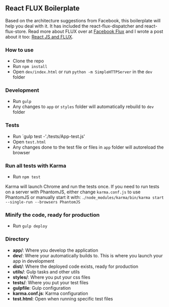 ## React FLUX Boilerplate

Based on the architecture suggestions from Facebook, this boilerplate will help you deal with it. It has included the
react-flux-dispatcher and react-flux-store. Read more about FLUX over at [Facebook Flux](http://facebook.github.io/flux/) and I wrote a post about it too: [React JS and FLUX](http://christianalfoni.github.io/javascript/2014/08/20/react-js-and-flux.html).

### How to use

* Clone the repo
* Run `npm install`
* Open `dev/index.html` or run `python -m SimpleHTTPServer` in the `dev` folder

### Development
* Run `gulp`
* Any changes to `app` or `styles` folder will automatically rebuild to `dev` folder

### Tests
* Run `gulp test -'./tests/App-test.js'
* Open `test.html`
* Any changes done to the test file or files in `app` folder will autoreload the browser

### Run all tests with Karma
* Run `npm test`

Karma will launch Chrome and run the tests once. If you need to run tests on a server with
PhantomJS, either change `karma.conf.js` to use PhantomJS or manually start it with:
`./node_modules/karma/bin/karma start --single-run --browsers PhantomJS`

### Minify the code, ready for production
* Run `gulp deploy`

### Directory
* **app/**: Where you develop the application
* **dev/**: Where your automatically builds to. This is where you launch your app in development
* **dist/**: Where the deployed code exists, ready for production
* **utils/**: Gulp tasks and other utils
* **styles/**: Where you put your css files
* **tests/**: Where you put your test files
* **gulpfile**: Gulp configuration
* **karma.conf.js**: Karma configuration
* **test.html**: Open when running specific test files
